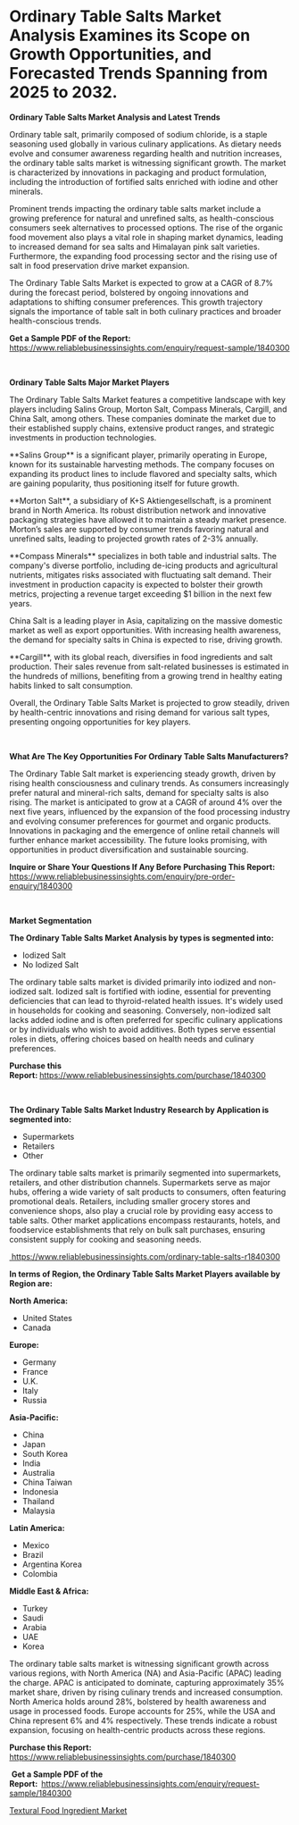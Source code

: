 <p><h1>Ordinary Table Salts Market Analysis Examines its Scope on Growth Opportunities, and Forecasted Trends Spanning from 2025 to 2032.</h1></p><p><strong>Ordinary Table Salts Market Analysis and Latest Trends</strong></p>
<p><p>Ordinary table salt, primarily composed of sodium chloride, is a staple seasoning used globally in various culinary applications. As dietary needs evolve and consumer awareness regarding health and nutrition increases, the ordinary table salts market is witnessing significant growth. The market is characterized by innovations in packaging and product formulation, including the introduction of fortified salts enriched with iodine and other minerals. </p><p>Prominent trends impacting the ordinary table salts market include a growing preference for natural and unrefined salts, as health-conscious consumers seek alternatives to processed options. The rise of the organic food movement also plays a vital role in shaping market dynamics, leading to increased demand for sea salts and Himalayan pink salt varieties. Furthermore, the expanding food processing sector and the rising use of salt in food preservation drive market expansion. </p><p>The Ordinary Table Salts Market is expected to grow at a CAGR of 8.7% during the forecast period, bolstered by ongoing innovations and adaptations to shifting consumer preferences. This growth trajectory signals the importance of table salt in both culinary practices and broader health-conscious trends.</p></p>
<p><strong>Get a Sample PDF of the Report:&nbsp;</strong> <a href="https://www.reliablebusinessinsights.com/enquiry/request-sample/1840300?utm_campaign=2214&utm_medium=2&utm_source=Github&utm_content=ia&utm_term=15022025&utm_id=ordinary-table-salts">https://www.reliablebusinessinsights.com/enquiry/request-sample/1840300</a></p>
<p>&nbsp;</p>
<p><strong>Ordinary Table Salts Major Market Players</strong></p>
<p><p>The Ordinary Table Salts Market features a competitive landscape with key players including Salins Group, Morton Salt, Compass Minerals, Cargill, and China Salt, among others. These companies dominate the market due to their established supply chains, extensive product ranges, and strategic investments in production technologies.</p><p>**Salins Group** is a significant player, primarily operating in Europe, known for its sustainable harvesting methods. The company focuses on expanding its product lines to include flavored and specialty salts, which are gaining popularity, thus positioning itself for future growth.</p><p>**Morton Salt**, a subsidiary of K+S Aktiengesellschaft, is a prominent brand in North America. Its robust distribution network and innovative packaging strategies have allowed it to maintain a steady market presence. Morton’s sales are supported by consumer trends favoring natural and unrefined salts, leading to projected growth rates of 2-3% annually.</p><p>**Compass Minerals** specializes in both table and industrial salts. The company's diverse portfolio, including de-icing products and agricultural nutrients, mitigates risks associated with fluctuating salt demand. Their investment in production capacity is expected to bolster their growth metrics, projecting a revenue target exceeding $1 billion in the next few years.</p><p>China Salt is a leading player in Asia, capitalizing on the massive domestic market as well as export opportunities. With increasing health awareness, the demand for specialty salts in China is expected to rise, driving growth.</p><p>**Cargill**, with its global reach, diversifies in food ingredients and salt production. Their sales revenue from salt-related businesses is estimated in the hundreds of millions, benefiting from a growing trend in healthy eating habits linked to salt consumption.</p><p>Overall, the Ordinary Table Salts Market is projected to grow steadily, driven by health-centric innovations and rising demand for various salt types, presenting ongoing opportunities for key players.</p></p>
<p>&nbsp;</p>
<p><strong>What Are The Key Opportunities For Ordinary Table Salts Manufacturers?</strong></p>
<p><p>The Ordinary Table Salt market is experiencing steady growth, driven by rising health consciousness and culinary trends. As consumers increasingly prefer natural and mineral-rich salts, demand for specialty salts is also rising. The market is anticipated to grow at a CAGR of around 4% over the next five years, influenced by the expansion of the food processing industry and evolving consumer preferences for gourmet and organic products. Innovations in packaging and the emergence of online retail channels will further enhance market accessibility. The future looks promising, with opportunities in product diversification and sustainable sourcing.</p></p>
<p><strong>Inquire or Share Your Questions If Any Before Purchasing This Report:</strong> <a href="https://www.reliablebusinessinsights.com/enquiry/pre-order-enquiry/1840300?utm_campaign=2214&utm_medium=2&utm_source=Github&utm_content=ia&utm_term=15022025&utm_id=ordinary-table-salts">https://www.reliablebusinessinsights.com/enquiry/pre-order-enquiry/1840300</a></p>
<p>&nbsp;</p>
<p><strong>Market Segmentation</strong></p>
<p><strong>The Ordinary Table Salts Market Analysis by types is segmented into:</strong></p>
<p><ul><li>Iodized Salt</li><li>No Iodized Salt</li></ul></p>
<p><p>The ordinary table salts market is divided primarily into iodized and non-iodized salt. Iodized salt is fortified with iodine, essential for preventing deficiencies that can lead to thyroid-related health issues. It's widely used in households for cooking and seasoning. Conversely, non-iodized salt lacks added iodine and is often preferred for specific culinary applications or by individuals who wish to avoid additives. Both types serve essential roles in diets, offering choices based on health needs and culinary preferences.</p></p>
<p><strong>Purchase this Report:&nbsp;</strong><a href="https://www.reliablebusinessinsights.com/purchase/1840300?utm_campaign=2214&utm_medium=2&utm_source=Github&utm_content=ia&utm_term=15022025&utm_id=ordinary-table-salts">https://www.reliablebusinessinsights.com/purchase/1840300</a></p>
<p>&nbsp;</p>
<p><strong>The Ordinary Table Salts Market Industry Research by Application is segmented into:</strong></p>
<p><ul><li>Supermarkets</li><li>Retailers</li><li>Other</li></ul></p>
<p><p>The ordinary table salts market is primarily segmented into supermarkets, retailers, and other distribution channels. Supermarkets serve as major hubs, offering a wide variety of salt products to consumers, often featuring promotional deals. Retailers, including smaller grocery stores and convenience shops, also play a crucial role by providing easy access to table salts. Other market applications encompass restaurants, hotels, and foodservice establishments that rely on bulk salt purchases, ensuring consistent supply for cooking and seasoning needs.</p></p>
<p><a href="https://www.reliablebusinessinsights.com/ordinary-table-salts-r1840300?utm_campaign=2214&utm_medium=2&utm_source=Github&utm_content=ia&utm_term=15022025&utm_id=ordinary-table-salts">&nbsp;https://www.reliablebusinessinsights.com/ordinary-table-salts-r1840300</a></p>
<p><strong>In terms of Region, the Ordinary Table Salts Market Players available by Region are:</strong></p>
<p>
    <p> <strong> North America: </strong>
        <ul>
            <li>United States</li>
            <li>Canada</li>
        </ul>
        </p> 
    <p> <strong> Europe: </strong>
        <ul>
            <li>Germany</li>
            <li>France</li>
            <li>U.K.</li>
            <li>Italy</li>
            <li>Russia</li>
        </ul>
        </p> 
    <p> <strong> Asia-Pacific: </strong>
        <ul>
            <li>China</li>
            <li>Japan</li>
            <li>South Korea</li>
            <li>India</li>
            <li>Australia</li>
            <li>China Taiwan</li>
            <li>Indonesia</li>
            <li>Thailand</li>
            <li>Malaysia</li>
        </ul>
        </p> 
    <p> <strong> Latin America: </strong>
        <ul>
            <li>Mexico</li>
            <li>Brazil</li>
            <li>Argentina Korea</li>
            <li>Colombia</li>
        </ul>
        </p> 
    <p> <strong> Middle East & Africa: </strong>
        <ul>
            <li>Turkey</li>
            <li>Saudi</li>
            <li>Arabia</li>
            <li>UAE</li>
            <li>Korea</li>
        </ul>
    </p>
    </p>
<p><p>The ordinary table salts market is witnessing significant growth across various regions, with North America (NA) and Asia-Pacific (APAC) leading the charge. APAC is anticipated to dominate, capturing approximately 35% market share, driven by rising culinary trends and increased consumption. North America holds around 28%, bolstered by health awareness and usage in processed foods. Europe accounts for 25%, while the USA and China represent 6% and 4% respectively. These trends indicate a robust expansion, focusing on health-centric products across these regions.</p></p>
<p><strong>Purchase this Report: </strong><a href="https://www.reliablebusinessinsights.com/purchase/1840300?utm_campaign=2214&utm_medium=2&utm_source=Github&utm_content=ia&utm_term=15022025&utm_id=ordinary-table-salts">https://www.reliablebusinessinsights.com/purchase/1840300</a></p>
<p>&nbsp;<strong>Get a Sample PDF of the Report:&nbsp;&nbsp;</strong><a href="https://www.reliablebusinessinsights.com/enquiry/request-sample/1840300?utm_campaign=2214&utm_medium=2&utm_source=Github&utm_content=ia&utm_term=15022025&utm_id=ordinary-table-salts">https://www.reliablebusinessinsights.com/enquiry/request-sample/1840300</a></p>
<p><strong></strong></p>
<p><p><a href="https://github.com/comasnickie/Market-Research-Report-List-1/blob/main/textural-food-ingredient-market.md?utm_campaign=2214&utm_medium=2&utm_source=Github&utm_content=ia&utm_term=15022025&utm_id=ordinary-table-salts">Textural Food Ingredient Market</a></p></p>